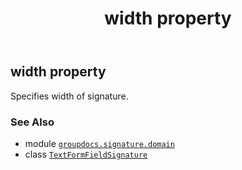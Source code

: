 ﻿---
title: width property
second_title: GroupDocs.Signature for Python via .NET API References
description: 
type: docs
url: /python-net/groupdocs.signature.domain/textformfieldsignature/width/
is_root: false
weight: 180
---

## width property


Specifies width of signature.

### See Also
* module [`groupdocs.signature.domain`](../../)
* class [`TextFormFieldSignature`](/signature/python-net/groupdocs.signature.domain/textformfieldsignature)
